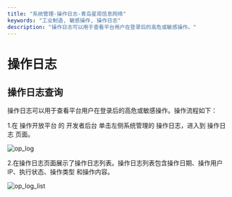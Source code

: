 ```yaml
---
title: "系统管理-操作日志-青岛星观信息网络"
keywords: "工业制造, 敏感操作, 操作日志"
description: "操作日志可以用于查看平台用户在登录后的高危或敏感操作。"
---
```

# 操作日志

## 操作日志查询

操作日志可以用于查看平台用户在登录后的高危或敏感操作。操作流程如下：

1.在 操作开放平台 的 开发者后台 单击左侧系统管理的 操作日志，进入到 操作日志 页面。

![op_log](/docs-assets/img/system/op_log/op_log.png)

2.在操作日志页面展示了操作日志列表。操作日志列表包含操作日期、操作用户 IP、执行状态、操作类型 和操作内容。

![op_log_list](/docs-assets/img/system/op_log/op_log_list.png)